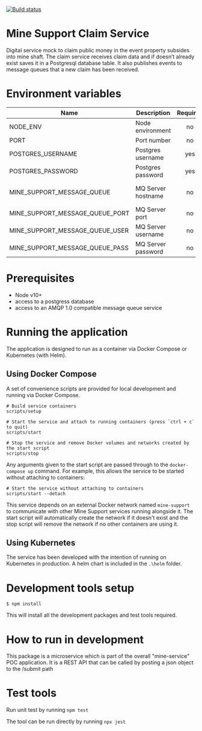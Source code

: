 [![Build status](https://defradev.visualstudio.com/DEFRA_FutureFarming/_apis/build/status/defra-ff-mine-support-claim-service)](https://defradev.visualstudio.com/DEFRA_FutureFarming/_build/latest?definitionId=563)

# Mine Support Claim Service
Digital service mock to claim public money in the event property subsides into mine shaft.  The claim service receives claim data and if doesn’t already exist saves it in a Postgresql database table.  It also publishes events to message queues that a new claim has been received.

# Environment variables

| Name                            | Description        | Required | Default              | Valid                       | Notes |
|---------------------------------|--------------------|:--------:|----------------------|:---------------------------:|-------|
| NODE_ENV                        | Node environment   |    no    |                      | development,test,production |       |
| PORT                            | Port number        |    no    | 3003                 |                             |       |
| POSTGRES_USERNAME               | Postgres username  |   yes    |                      |                             |       |
| POSTGRES_PASSWORD               | Postgres password  |   yes    |                      |                             |       |
| MINE_SUPPORT_MESSAGE_QUEUE      | MQ Server hostname |    no    | mine-support-artemis |                             |       |
| MINE_SUPPORT_MESSAGE_QUEUE_PORT | MQ Server port     |    no    | 5672                 |                             |       |
| MINE_SUPPORT_MESSAGE_QUEUE_USER | MQ Server username |    no    |                      |                             |       |
| MINE_SUPPORT_MESSAGE_QUEUE_PASS | MQ Server password |    no    |                      |                             |       |

# Prerequisites

- Node v10+
- access to a postgress database
- access to an AMQP 1.0 compatible message queue service

# Running the application
The application is designed to run as a container via Docker Compose or Kubernetes (with Helm).

## Using Docker Compose
A set of convenience scripts are provided for local development and running via Docker Compose.

```
# Build service containers
scripts/setup

# Start the service and attach to running containers (press `ctrl + c` to quit)
scripts/start

# Stop the service and remove Docker volumes and networks created by the start script
scripts/stop
```

Any arguments given to the start script are passed through to the `docker-compose up` command. For example, this allows the service to be started without attaching to containers:

```
# Start the service without attaching to containers
scripts/start --detach
```

This service depends on an external Docker network named `mine-support` to communicate with other Mine Support services running alongside it. The start script will automatically create the network if it doesn't exist and the stop script will remove the network if no other containers are using it.

## Using Kubernetes
The service has been developed with the intention of running on Kubernetes in production.  A helm chart is included in the `.\helm` folder.

# Development tools setup

`$ npm install`

This will install all the development packages and test tools required.

# How to run in development

This package is a microservice which is part of the overall "mine-service" POC application. It is a REST API that can be called by posting a json object to the /submit path

# Test tools

Run unit test by running `npm test`

The tool can be run directly by running `npx jest`
